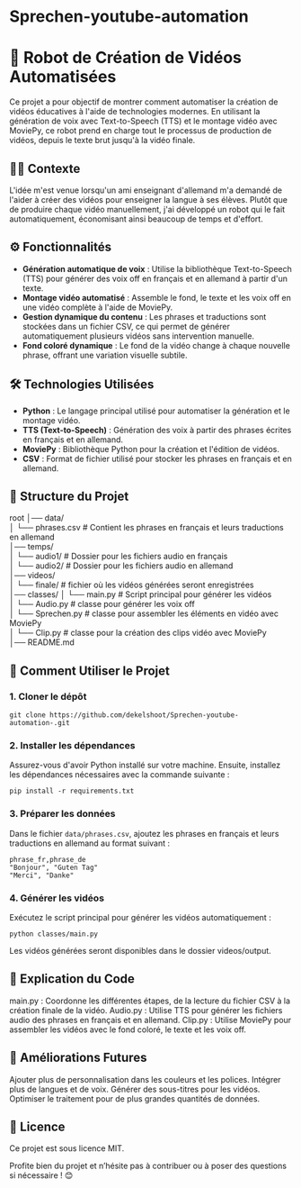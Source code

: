 # Sprechen-youtube-automation
# 🎥 Robot de Création de Vidéos Automatisées

Ce projet a pour objectif de montrer comment automatiser la création de vidéos éducatives à l'aide de technologies modernes. En utilisant la génération de voix avec Text-to-Speech (TTS) et le montage vidéo avec MoviePy, ce robot prend en charge tout le processus de production de vidéos, depuis le texte brut jusqu'à la vidéo finale.

## 🧑‍🏫 Contexte

L'idée m'est venue lorsqu'un ami enseignant d'allemand m'a demandé de l'aider à créer des vidéos pour enseigner la langue à ses élèves. Plutôt que de produire chaque vidéo manuellement, j'ai développé un robot qui le fait automatiquement, économisant ainsi beaucoup de temps et d'effort.

## ⚙️ Fonctionnalités

- **Génération automatique de voix** : Utilise la bibliothèque Text-to-Speech (TTS) pour générer des voix off en français et en allemand à partir d'un texte.
- **Montage vidéo automatisé** : Assemble le fond, le texte et les voix off en une vidéo complète à l'aide de MoviePy.
- **Gestion dynamique du contenu** : Les phrases et traductions sont stockées dans un fichier CSV, ce qui permet de générer automatiquement plusieurs vidéos sans intervention manuelle.
- **Fond coloré dynamique** : Le fond de la vidéo change à chaque nouvelle phrase, offrant une variation visuelle subtile.

## 🛠️ Technologies Utilisées

- **Python** : Le langage principal utilisé pour automatiser la génération et le montage vidéo.
- **TTS (Text-to-Speech)** : Génération des voix à partir des phrases écrites en français et en allemand.
- **MoviePy** : Bibliothèque Python pour la création et l'édition de vidéos.
- **CSV** : Format de fichier utilisé pour stocker les phrases en français et en allemand.

## 📁 Structure du Projet
root
│── data/\
│   └── phrases.csv             # Contient les phrases en français et leurs traductions en allemand\
│── temps/\
│   └── audio1/                     # Dossier pour les fichiers audio en français\
│   └── audio2/                     # Dossier pour les fichiers audio en allemand\
│── videos/\
│   └── finale/                 # fichier où les vidéos générées seront enregistrées\
│── classes/
│   └── main.py                 # Script principal pour générer les vidéos\
│   └── Audio.py                  # classe pour générer les voix off\
│   └── Sprechen.py         # classe pour assembler les éléments en vidéo avec MoviePy\
│   └── Clip.py         # classe pour la création des clips vidéo avec MoviePy\
│── README.md  


## 🚀 Comment Utiliser le Projet

### 1. Cloner le dépôt

```shell
git clone https://github.com/dekelshoot/Sprechen-youtube-automation-.git
```


### 2. Installer les dépendances

Assurez-vous d'avoir Python installé sur votre machine. Ensuite, installez les dépendances nécessaires avec la commande suivante :

```shell
pip install -r requirements.txt
```

### 3. Préparer les données

Dans le fichier `data/phrases.csv`, ajoutez les phrases en français et leurs traductions en allemand au format suivant :

```csv
phrase_fr,phrase_de
"Bonjour", "Guten Tag"
"Merci", "Danke"
```

### 4. Générer les vidéos
Exécutez le script principal pour générer les vidéos automatiquement :

```shell
python classes/main.py
```
Les vidéos générées seront disponibles dans le dossier videos/output.

## 📖 Explication du Code
main.py : Coordonne les différentes étapes, de la lecture du fichier CSV à la création finale de la vidéo.
Audio.py : Utilise TTS pour générer les fichiers audio des phrases en français et en allemand.
Clip.py : Utilise MoviePy pour assembler les vidéos avec le fond coloré, le texte et les voix off.

## 🤖 Améliorations Futures
Ajouter plus de personnalisation dans les couleurs et les polices.
Intégrer plus de langues et de voix.
Générer des sous-titres pour les vidéos.
Optimiser le traitement pour de plus grandes quantités de données.

## 📝 Licence
Ce projet est sous licence MIT. 

Profite bien du projet et n’hésite pas à contribuer ou à poser des questions si nécessaire ! 😊

